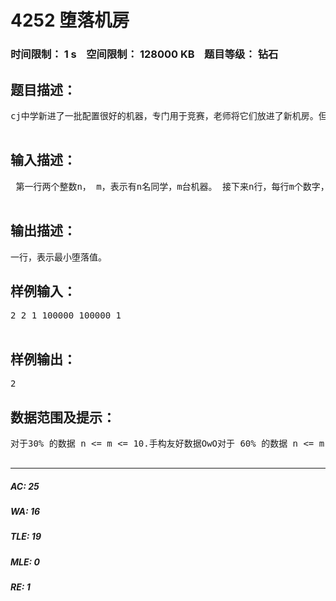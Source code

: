 # 4252 堕落机房   
### 时间限制： 1 s&nbsp;&nbsp;&nbsp;&nbsp;空间限制： 128000 KB&nbsp;&nbsp;&nbsp;&nbsp;题目等级： 钻石  
## 题目描述：  

<pre>
cj中学新进了一批配置很好的机器，专门用于竞赛，老师将它们放进了新机房。但是想搞堕落的同学们偷偷潜入了新机房，做了一些堕落准备。当天晚上老师发现了这件事，并把他们都抓过来喝（da）茶（lian），同学们便向老师认错，并向老师报告了自己对不同机子的准备情况（准备的越好，堕落值越高）。 现在，老师要把这些同学安排在新机房中，为了防止堕落，他希望得到一种方案，使得机房的总堕落值最小。  

</pre>
  
  
## 输入描述：  

<pre>
 第一行两个整数n， m，表示有n名同学，m台机器。 接下来n行，每行m个数字，第i行第j个数字表示第i名同学被分配到第j台机器的堕落值。  

</pre>
  
  
## 输出描述：  

<pre>
一行，表示最小堕落值。
</pre>
  
  
## 样例输入：  

<pre>
2 2 1 100000 100000 1  

</pre>
  
  
## 样例输出：  

<pre>
2
</pre>
  
  
## 数据范围及提示：  

<pre>
对于30% 的数据 n <= m <= 10.手构友好数据OwO对于 60% 的数据 n <= m <= 30对于 100% 的数据 n <= m <= 100, 保证输入的数据在10^9以内，随机的，呵呵OwO  

</pre>
  
  
***  

##### AC: 25  
##### WA: 16  
##### TLE: 19  
##### MLE: 0  
##### RE: 1  
